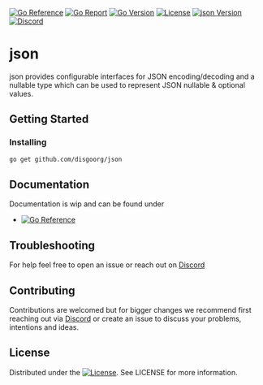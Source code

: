 [![Go Reference](https://pkg.go.dev/badge/github.com/disgoorg/json.svg)](https://pkg.go.dev/github.com/disgoorg/json)
[![Go Report](https://goreportcard.com/badge/github.com/disgoorg/json)](https://goreportcard.com/report/github.com/disgoorg/json)
[![Go Version](https://img.shields.io/github/go-mod/go-version/disgoorg/json)](https://golang.org/doc/devel/release.html)
[![License](https://img.shields.io/badge/License-Apache%202.0-blue.svg)](https://github.com/disgoorg/json/blob/master/LICENSE)
[![json Version](https://img.shields.io/github/v/tag/disgoorg/json?label=release)](https://github.com/disgoorg/json/releases/latest)
[![Discord](https://discord.com/api/guilds/817327181659111454/widget.png)](https://discord.gg/TewhTfDpvW)

# json

json provides configurable interfaces for JSON encoding/decoding and a nullable type which can be used to represent JSON nullable & optional values.

## Getting Started

### Installing

```sh
go get github.com/disgoorg/json
```

## Documentation

Documentation is wip and can be found under

* [![Go Reference](https://pkg.go.dev/badge/github.com/disgoorg/json.svg)](https://pkg.go.dev/github.com/disgoorg/json)

## Troubleshooting

For help feel free to open an issue or reach out on [Discord](https://discord.gg/TewhTfDpvW)

## Contributing

Contributions are welcomed but for bigger changes we recommend first reaching out via [Discord](https://discord.gg/TewhTfDpvW) or create an issue to discuss your problems, intentions and ideas.

## License

Distributed under the [![License](https://img.shields.io/badge/License-Apache%202.0-blue.svg)](https://github.com/disgoorg/json/blob/master/LICENSE). See LICENSE for more information.
